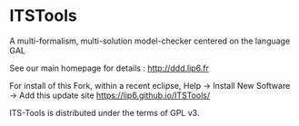 # ITSTools
A multi-formalism, multi-solution model-checker centered on the language GAL

See our main homepage for details : http://ddd.lip6.fr

For install of this Fork, within a recent eclipse, Help -> Install New Software -> Add this update site https://lip6.github.io/ITSTools/

ITS-Tools is distributed under the terms of GPL v3.
